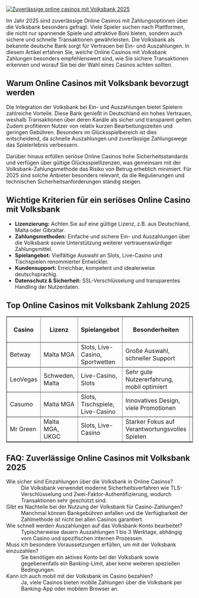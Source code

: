 [![Zuverlässige online casinos mit Volksbank 2025](https://123-caf.pages.dev/gitsignup.png)](https://vrmoo.ru/Bt82HjjY)

<p>Im Jahr 2025 sind zuverlässige Online Casinos mit Zahlungsoptionen über die Volksbank besonders gefragt. Viele Spieler suchen nach Plattformen, die nicht nur spannende Spiele und attraktive Boni bieten, sondern auch sichere und schnelle Transaktionen gewährleisten. Die Volksbank als bekannte deutsche Bank sorgt für Vertrauen bei Ein- und Auszahlungen. In diesem Artikel erfahren Sie, welche Online Casinos mit Volksbank Zahlungen besonders empfehlenswert sind, wie Sie sichere Transaktionen erkennen und worauf Sie bei der Wahl eines Casinos achten sollten.</p>  <h2>Warum Online Casinos mit Volksbank bevorzugt werden</h2> <p>Die Integration der Volksbank bei Ein- und Auszahlungen bietet Spielern zahlreiche Vorteile. Diese Bank genießt in Deutschland ein hohes Vertrauen, weshalb Transaktionen über deren Kanäle als sicher und transparent gelten. Zudem profitieren Nutzer von relativ kurzen Bearbeitungszeiten und geringen Gebühren. Besonders im Glücksspielbereich ist dies entscheidend, da schnelle Auszahlungen und zuverlässige Zahlungswege das Spielerlebnis verbessern.</p> <p>Darüber hinaus erfüllen seriöse Online Casinos hohe Sicherheitsstandards und verfügen über gültige Glücksspiellizenzen, was gemeinsam mit der Volksbank-Zahlungsmethode das Risiko von Betrug erheblich minimiert. Für 2025 sind solche Anbieter besonders relevant, da die Regulierungen und technischen Sicherheitsanforderungen ständig steigen.</p>  <h2>Wichtige Kriterien für ein seriöses Online Casino mit Volksbank</h2> <ul>   <li><strong>Lizenzierung:</strong> Achten Sie auf eine gültige Lizenz, z.B. aus Deutschland, Malta oder Gibraltar.</li>   <li><strong>Zahlungsmethoden:</strong> Einfache und sichere Ein- und Auszahlungen über die Volksbank sowie Unterstützung weiterer vertrauenswürdiger Zahlungsmittel.</li>   <li><strong>Spielangebot:</strong> Vielfältige Auswahl an Slots, Live-Casino und Tischspielen renommierter Entwickler.</li>   <li><strong>Kundensupport:</strong> Erreichbar, kompetent und idealerweise deutschsprachig.</li>   <li><strong>Datenschutz & Sicherheit:</strong> SSL-Verschlüsselung und transparentes Handling der Nutzerdaten.</li> </ul>  <h2>Top Online Casinos mit Volksbank Zahlung 2025</h2> <table border="1" cellpadding="5" cellspacing="0" style="border-collapse: collapse; width: 100%;">   <thead>     <tr>       <th>Casino</th>       <th>Lizenz</th>       <th>Spielangebot</th>       <th>Besonderheiten</th>       <th>Zahlung mit Volksbank</th>     </tr>   </thead>   <tbody>     <tr>       <td>Betway</td>       <td>Malta MGA</td>       <td>Slots, Live-Casino, Sportwetten</td>       <td>Große Auswahl, schneller Support</td>       <td>Ja</td>     </tr>     <tr>       <td>LeoVegas</td>       <td>Schweden, Malta</td>       <td>Live-Casino, Slots</td>       <td>Sehr gute Nutzererfahrung, mobil optimiert</td>       <td>Ja</td>     </tr>     <tr>       <td>Casumo</td>       <td>Malta MGA</td>       <td>Slots, Tischspiele, Live-Casino</td>       <td>Innovatives Design, viele Promotionen</td>       <td>Ja</td>     </tr>     <tr>       <td>Mr Green</td>       <td>Malta MGA, UKGC</td>       <td>Slots, Live-Casino</td>       <td>Starker Fokus auf Verantwortungsvolles Spielen</td>       <td>Ja</td>     </tr>   </tbody> </table>  <h2>FAQ: Zuverlässige Online Casinos mit Volksbank 2025</h2> <dl>   <dt>Wie sicher sind Einzahlungen über die Volksbank in Online Casinos?</dt>   <dd>Die Volksbank verwendet moderne Sicherheitsverfahren wie TLS-Verschlüsselung und Zwei-Faktor-Authentifizierung, wodurch Transaktionen sehr geschützt sind.</dd>    <dt>Gibt es Nachteile bei der Nutzung der Volksbank für Casino-Zahlungen?</dt>   <dd>Manchmal können Bankgebühren anfallen und die Verfügbarkeit der Zahlmethode ist nicht bei allen Casinos garantiert.</dd>    <dt>Wie schnell werden Auszahlungen auf das Volksbank-Konto bearbeitet?</dt>   <dd>Typischerweise dauern Auszahlungen 1 bis 3 Werktage, abhängig vom Casino und spezifischen internen Prozessen.</dd>    <dt>Muss ich besondere Voraussetzungen erfüllen, um mit der Volksbank einzuzahlen?</dt>   <dd>Sie benötigen ein aktives Konto bei der Volksbank sowie gegebenenfalls ein Banking-Limit, aber keine weiteren speziellen Bedingungen.</dd>    <dt>Kann ich auch mobil mit der Volksbank im Casino bezahlen?</dt>   <dd>Ja, viele Casinos bieten mobile Zahlungen über die Volksbank per Banking-App oder mobilem Browser an.</dd> </dl>